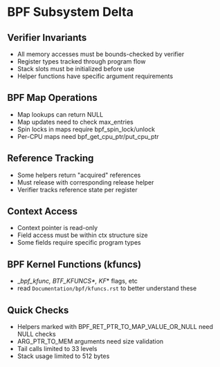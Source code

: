 # BPF Subsystem Delta

## Verifier Invariants
- All memory accesses must be bounds-checked by verifier
- Register types tracked through program flow
- Stack slots must be initialized before use
- Helper functions have specific argument requirements

## BPF Map Operations
- Map lookups can return NULL
- Map updates need to check max_entries
- Spin locks in maps require bpf_spin_lock/unlock
- Per-CPU maps need bpf_get_cpu_ptr/put_cpu_ptr

## Reference Tracking
- Some helpers return "acquired" references
- Must release with corresponding release helper
- Verifier tracks reference state per register

## Context Access
- Context pointer is read-only
- Field access must be within ctx structure size
- Some fields require specific program types

## BPF Kernel Functions (kfuncs)
- __bpf_kfunc, BTF_KFUNCS*, KF_* flags, etc
- read `Documentation/bpf/kfuncs.rst` to better understand these

## Quick Checks
- Helpers marked with BPF_RET_PTR_TO_MAP_VALUE_OR_NULL need NULL checks
- ARG_PTR_TO_MEM arguments need size validation
- Tail calls limited to 33 levels
- Stack usage limited to 512 bytes
